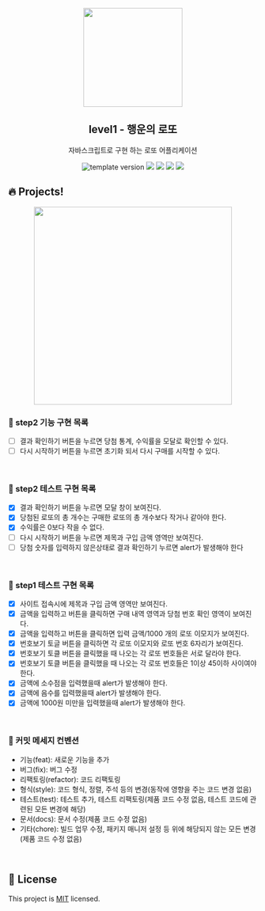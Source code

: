 <p align="middle" >
  <img width="200px;" src="./src/images/lotto_ball.png"/>
</p>
<h2 align="middle">level1 - 행운의 로또</h2>
<p align="middle">자바스크립트로 구현 하는 로또 어플리케이션</p>
<p align="middle">
<img src="https://img.shields.io/badge/version-1.0.0-blue?style=flat-square" alt="template version"/>
<img src="https://img.shields.io/badge/language-html-red.svg?style=flat-square"/>
<img src="https://img.shields.io/badge/language-css-blue.svg?style=flat-square"/>
<img src="https://img.shields.io/badge/language-js-yellow.svg?style=flat-square"/>
<a href="https://github.com/daybrush/moveable/blob/master/LICENSE" target="_blank">
  <img src="https://img.shields.io/github/license/daybrush/moveable.svg?style=flat-square&label=license&color=08CE5D"/>
  </a>
</p>

## 🔥 Projects!

<p align="middle">
  <img width="400" src="./src/images/lotto_ui.png">
</p>

### 🎯 step2 기능 구현 목록

- [ ] 결과 확인하기 버튼을 누르면 당첨 통계, 수익률을 모달로 확인할 수 있다.
- [ ] 다시 시작하기 버튼을 누르면 초기화 되서 다시 구매를 시작할 수 있다.

<br>

### 🧩 step2 테스트 구현 목록

- [x] 결과 확인하기 버튼을 누르면 모달 창이 보여진다.
- [x] 당첨된 로또의 총 개수는 구매한 로또의 총 개수보다 작거나 같아야 한다.
- [x] 수익률은 0보다 작을 수 없다.
- [ ] 다시 시작하기 버튼을 누르면 제목과 구입 금액 영역만 보여진다.
- [ ] 당첨 숫자를 입력하지 않은상태로 결과 확인하기 누르면 alert가 발생해야 한다

<br>

### 🧩 step1 테스트 구현 목록

- [x] 사이트 접속시에 제목과 구입 금액 영역만 보여진다.
- [x] 금액을 입력하고 버튼을 클릭하면 구매 내역 영역과 당첨 번호 확인 영역이 보여진다.
- [x] 금액을 입력하고 버튼을 클릭하면 입력 금액/1000 개의 로또 이모지가 보여진다.
- [x] 번호보기 토글 버튼을 클릭하면 각 로또 이모지와 로또 번호 6자리가 보여진다.
- [x] 번호보기 토클 버튼을 클릭했을 때 나오는 각 로또 번호들은 서로 달라야 한다.
- [x] 번호보기 토클 버튼을 클릭했을 때 나오는 각 로또 번호들은 1이상 45이하 사이여야 한다.
- [x] 금액에 소수점을 입력했을때 alert가 발생해야 한다.
- [x] 금액에 음수를 입력했을때 alert가 발생해야 한다.
- [x] 금액에 1000원 미만을 입력했을때 alert가 발생해야 한다.

<br>

### 🔨 커밋 메세지 컨벤션

- 기능(feat): 새로운 기능을 추가
- 버그(fix): 버그 수정
- 리팩토링(refactor): 코드 리팩토링
- 형식(style): 코드 형식, 정렬, 주석 등의 변경(동작에 영향을 주는 코드 변경 없음)
- 테스트(test): 테스트 추가, 테스트 리팩토링(제품 코드 수정 없음, 테스트 코드에 관련된 모든 변경에 해당)
- 문서(docs): 문서 수정(제품 코드 수정 없음)
- 기타(chore): 빌드 업무 수정, 패키지 매니저 설정 등 위에 해당되지 않는 모든 변경(제품 코드 수정 없음)

<br>

## 📝 License

This project is [MIT](https://github.com/woowacourse/javascript-lotto/blob/main/LICENSE) licensed.
